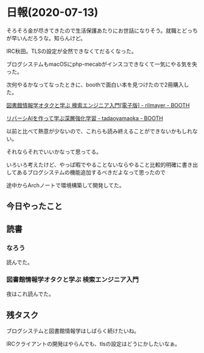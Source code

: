 # 日報(2020-07-13)

そろそろ金が尽きてきたので生活保護あたりにお世話になりそう。就職とどっちが早いんだろうな。知らんけど。

IRC秋田。TLSの設定が全然できなくてだるくなった。

ブログシステムもmacOSにphp-mecabがインスコできなくて一気にやる気を失った。

次何やるかなってなったときに、boothで面白い本を見つけたので2冊購入した。

[図書館情報学オタクと学ぶ 検索エンジニア入門[電子版] - rilmayer - BOOTH](https://booth.pm/ja/items/1865120)

[リバーシAIを作って学ぶ深層強化学習 - tadaoyamaoka - BOOTH](https://booth.pm/ja/items/1830557)

以前と比べて熱意が少ないので、これらも読み終えることができないかもしれない。

それならそれでいいかなって思ってる。

いろいろ考えたけど、やっぱ暇でやることないならやること比較的明確に書き出してあるブログシステムの機能追加するべきだよなって思ったので

途中からArchノートで環境構築して開発してた。

## 今日やったこと

## 読書

### なろう

読んでた。

### 図書館情報学オタクと学ぶ 検索エンジニア入門

夜はこれ読んでた。

## 残タスク

ブログシステムと図書館情報学はしばらく続けたいね。

IRCクライアントの開発はやらんでも、tlsの設定はどうにかしたいなぁ。
